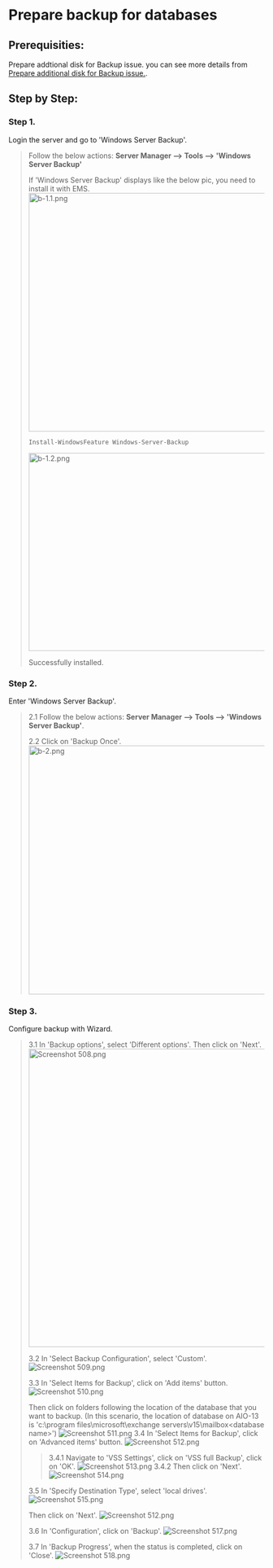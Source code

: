 # Prepare backup for databases

## Prerequisities: 
Prepare addtional disk for Backup issue. you can see more details from [Prepare additional disk for Backup issue.](../Fangyuan%20@%20Microsoft/Prepare%20additional%20disk%20for%20Backup%20issue.md).

## Step by Step:
### Step 1.

Login the server and go to 'Windows Server Backup'.

> Follow the below actions: **Server Manager --> Tools --> 'Windows Server Backup'**
> 
> If 'Windows Server Backup' displays like the below pic, you need to install it with EMS.
> <img src="https://s2.loli.net/2022/09/19/pRn7xl6DMH2hVyP.png" alt="b-1.1.png" width="743" height="469" class="jop-noMdConv">
> 
> ```
> Install-WindowsFeature Windows-Server-Backup
> ```
> 
> <img src="https://s2.loli.net/2022/09/19/scilZTIECwqXef3.png" alt="b-1.2.png" width="744" height="389" class="jop-noMdConv">
> 
> Successfully installed.

### Step 2.

Enter 'Windows Server Backup'.

> 2.1 Follow the below actions: **Server Manager --> Tools --> 'Windows Server Backup'**.
> 
> 2.2 Click on 'Backup Once'.
> <img src="https://s2.loli.net/2022/09/19/xf8nsR4mOqvCj1J.png" alt="b-2.png" width="735" height="489" class="jop-noMdConv">

### Step 3.

Configure backup with Wizard.

> 3.1 In 'Backup options', select 'Different options'. Then click on 'Next'.
> <img src="https://s2.loli.net/2022/09/19/J4c2wGOFdHxmv8l.png" alt="Screenshot 508.png" width="705" height="586">
> 
> 3.2 In 'Select Backup Configuration', select 'Custom'.
> ![Screenshot 509.png](https://s2.loli.net/2022/09/19/AeWFwDvNzL7VUuj.png)
> 
> 3.3 In 'Select Items for Backup', click on 'Add items' button.
> ![Screenshot 510.png](https://s2.loli.net/2022/09/19/Rywbk3zOFZHY6jv.png)
> 
> Then click on folders following the location of the database that you want to backup. (In this scenario, the location of database on AIO-13 is 'c:\\program files\\microsoft\\exchange servers\\v15\\mailbox&lt;database name&gt;')
> ![Screenshot 511.png](https://s2.loli.net/2022/09/19/3u91sWNacmKpFeg.png)
> 3.4 In 'Select Items for Backup', click on 'Advanced items' button.
> ![Screenshot _512_.png](https://s2.loli.net/2022/09/19/QhAdRxrwnUS1uEP.png)
> 
>> 3.4.1 Navigate to 'VSS Settings', click on 'VSS full Backup', click on 'OK'.
>> ![Screenshot _513_.png](https://s2.loli.net/2022/09/19/OJ5xu6hAK2jS1qG.png)
>> 3.4.2 Then click on 'Next'.
>> ![Screenshot _514_.png](https://s2.loli.net/2022/09/19/Vtgsc7b4lG8UaWQ.png)
> 
> 3.5 In 'Specify Destination Type', select 'local drives'.
> ![Screenshot _515_.png](https://s2.loli.net/2022/09/19/OPWHlrfAQzKINdb.png)
> 
> Then click on 'Next'.
> ![Screenshot _512_.png](https://s2.loli.net/2022/09/19/QhAdRxrwnUS1uEP.png)
> 
> 3.6 In 'Configuration', click on 'Backup'. 
> ![Screenshot _517_.png](https://s2.loli.net/2022/09/19/7N62yvXjUdSTqni.png)
> 
> 3.7 In 'Backup Progress', when the status is completed, click on 'Close'.
> ![Screenshot _518_.png](https://s2.loli.net/2022/09/19/vyVqY2KBTCF6caO.png)